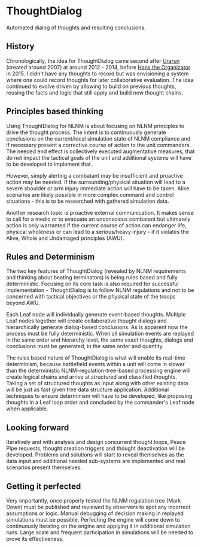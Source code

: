 # ThoughtDialog
Automated dialog of thoughts and resulting conclusions.

## History

Chronologically, the idea for ThoughtDialog came second after [Urarun](https://github.com/Past-The-War-Earth/TravelAid) (created around 2007) at around 2012 - 2014, before [Hans the Organizator](https://github.com/Past-The-War-Earth/Hans_the_Organizator) in 2015.  I didn't have any thoughts to record but was envisioning a system where one could record thoughts for later collaborative evaluation.  The idea continued to evolve driven by allowing to build on previous thoughts, reusing the facts and logic that still apply and build new thought chains.

## Principles based thinking

Using ThoughtDialog for NLNM is about focusing on NLNM principles to drive the thought process.  The intent is to continuously generate conclusions on the current/local simulation state of NLNM compliance and if necessary present a corrective course of action to the unit commanders.  The needed end effect is collectively executed augmentative measures, that do not impact the tactical goals of the unit and additional systems will have to be developed to implement that.

However, simply alerting a combatant may be insufficient and proactive action may be needed.  If the surrounding/physical situation will lead to a severe shoulder or arm injury immediate action will have to be taken.  Alike scenarios are likely possible in more complex command and control situations - this is to be researched with gathered simulation data.

Another research topic is proactive external communication.  It makes sense to call for a medic or to evacuate an unconscious combatant but ultimately action is only warranted if the current course of action can endanger life, physical wholeness or can lead to a serious/heavy injury - if it violates the Alive, Whole and Undamaged principles (AWU).

## Rules and Determinism

The two key features of ThoughtDialog (revealed by NLNM requirements and thinking about beating terminators) is being rules based and fully deterministic.  Focusing on its core task is also required for successful implementation - ThoughtDialog is to follow NLNM regulations and not to be concerned with tactical objectives or the physical state of the troops beyond AWU.

Each Leaf node will individually generate event-based thoughts.  Multiple Leaf nodes together will create collaborative thought dialogs and hierarchically generate dialog-based conclusions.  As is apparent now the process must be fully deterministic. When all simulation events are replayed in the same order and hierarchy level, the same exact thoughts, dialogs and conclusions must be generated, in the same order and quantity.

The rules based nature of ThoughtDialog is what will enable its real-time determinism, because battlefield events within a unit will come in slower than the deterministic NLNM-regulation-tree-based processing engine will create logical chains and arrive at structured and classified thoughts.  Taking a set of structured thoughts as input along with other existing data will be just as fast given tree data structure application.  Additional techniques to ensure determinism will have to be developed, like proposing thoughts in a Leaf loop order and concluded by the commander's Leaf node when applicable.

## Looking forward

Iteratively and with analysis and design concurrent thought loops, Peace Pipe requests, thought creation triggers and thought deactivation will be developed.   Problems and solutions will start to reveal themselves as the data input and additional needed sub-systems are implemented and real scenarios present themselves.

## Getting it perfected

Very importantly, once properly tested the NLNM regulation tree (Mark Down) must be published and reviewed by observers to spot any incorrect assumptions or logic.  Manual debugging of decision making in replayed simulations must be possible.  Perfecting the engine will come down to continuously iterating on the engine and applying it in additional simulation runs.  Large scale and frequent participation in simulations will be needed to prove its effectiveness.
